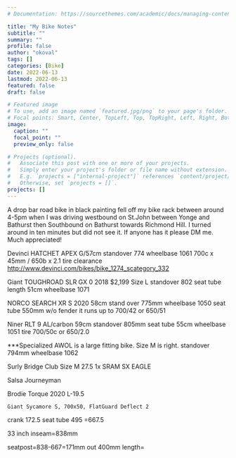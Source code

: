 ```yaml
---
# Documentation: https://sourcethemes.com/academic/docs/managing-content/

title: "My Bike Notes"
subtitle: ""
summary: ""
profile: false
author: "okoval"
tags: []
categories: [Bike]
date: 2022-06-13
lastmod: 2022-06-13
featured: false
draft: false

# Featured image
# To use, add an image named `featured.jpg/png` to your page's folder.
# Focal points: Smart, Center, TopLeft, Top, TopRight, Left, Right, BottomLeft, Bottom, BottomRight.
image:
  caption: ""
  focal_point: ""
  preview_only: false

# Projects (optional).
#   Associate this post with one or more of your projects.
#   Simply enter your project's folder or file name without extension.
#   E.g. `projects = ["internal-project"]` references `content/project/deep-learning/index.md`.
#   Otherwise, set `projects = []`.
projects: []
---
```


A drop bar road bike in black painting fell off my bike rack between around 4-5pm when I was driving westbound on St.John between Yonge and Bathurst  then Southbound on Bathurst towards Richmond Hill. 
I turned around in ten minutes but did not see it. If anyone has it please DM me. Much appreciated!

Devinci HATCHET APEX    G/57cm  standover 774  wheelbase 1061    700c x 45mm / 650b x 2.1 tire clearance   http://www.devinci.com/bikes/bike_1274_scategory_332

Giant TOUGHROAD SLR GX 0   2018  $2,199 Size L standover 802   seat tube length 51cm   wheelbase 1071

NORCO SEARCH XR S 2020 58cm stand over 775mm    wheelbase 1050   seat tube 550mm w/o fender it runs up to 700/42 or 650/51 

Niner RLT 9 AL/carbon 59cm standover 805mm seat tube 55cm wheelbase 1051  tire 700/50c or 650/2.0

***Specialized AWOL is a large fitting bike. Size M is right. standover 794mm  wheelbase 1062

Surly Bridge Club Size M 27.5 1x SRAM SX EAGLE

Salsa Journeyman 

Brodie Torque 2020 L-19.5   

	Giant Sycamore S, 700x50, FlatGuard Deflect 2
  
crank 172.5
seat tube 495
=667.5

33 inch inseam=838mm

seatpost=838-667=171mm out
400mm length=